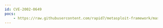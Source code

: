 ```yaml
---
id: CVE-2002-0649
pocs:
    - https://raw.githubusercontent.com/rapid7/metasploit-framework/master/modules/exploits/windows/mssql/ms02_039_slammer.rb
---
```

